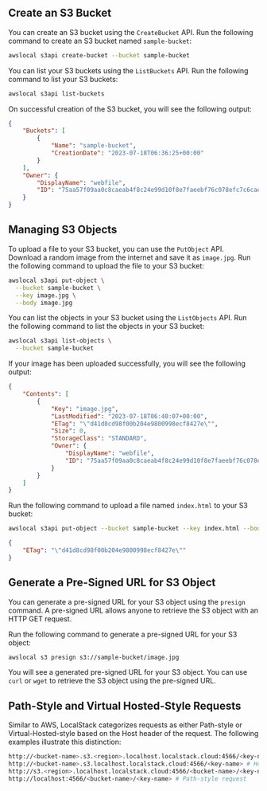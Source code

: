 ## Create an S3 Bucket

You can create an S3 bucket using the `CreateBucket` API. Run the following command to create an S3 bucket named `sample-bucket`:

```sh
awslocal s3api create-bucket --bucket sample-bucket
```

You can list your S3 buckets using the `ListBuckets` API. Run the following command to list your S3 buckets:

```sh
awslocal s3api list-buckets
```

On successful creation of the S3 bucket, you will see the following output:

```json
{
    "Buckets": [
        {
            "Name": "sample-bucket",
            "CreationDate": "2023-07-18T06:36:25+00:00"
        }
    ],
    "Owner": {
        "DisplayName": "webfile",
        "ID": "75aa57f09aa0c8caeab4f8c24e99d10f8e7faeebf76c078efc7c6caea54ba06a"
    }
}
```

## Managing S3 Objects

To upload a file to your S3 bucket, you can use the `PutObject` API. Download a random image from the internet and save it as `image.jpg`. Run the following command to upload the file to your S3 bucket:

```sh
awslocal s3api put-object \
  --bucket sample-bucket \
  --key image.jpg \
  --body image.jpg
```

You can list the objects in your S3 bucket using the `ListObjects` API. Run the following command to list the objects in your S3 bucket:

```sh
awslocal s3api list-objects \
  --bucket sample-bucket
```

If your image has been uploaded successfully, you will see the following output:

```json
{
    "Contents": [
        {
            "Key": "image.jpg",
            "LastModified": "2023-07-18T06:40:07+00:00",
            "ETag": "\"d41d8cd98f00b204e9800998ecf8427e\"",
            "Size": 0,
            "StorageClass": "STANDARD",
            "Owner": {
                "DisplayName": "webfile",
                "ID": "75aa57f09aa0c8caeab4f8c24e99d10f8e7faeebf76c078efc7c6caea54ba06a"
            }
        }
    ]
}
```

Run the following command to upload a file named `index.html` to your S3 bucket:

```sh
awslocal s3api put-object --bucket sample-bucket --key index.html --body index.html
```

```json
{
    "ETag": "\"d41d8cd98f00b204e9800998ecf8427e\""
}
```

## Generate a Pre-Signed URL for S3 Object

You can generate a pre-signed URL for your S3 object using the `presign` command. A pre-signed URL allows anyone to retrieve the S3 object with an HTTP GET request.

Run the following command to generate a pre-signed URL for your S3 object:

```sh
awslocal s3 presign s3://sample-bucket/image.jpg
```

You will see a generated pre-signed URL for your S3 object. You can use `curl` or `wget` to retrieve the S3 object using the pre-signed URL.

## Path-Style and Virtual Hosted-Style Requests

Similar to AWS, LocalStack categorizes requests as either Path-style or Virtual-Hosted-style based on the Host header of the request. The following examples illustrate this distinction:

```sh
http://<bucket-name>.s3.<region>.localhost.localstack.cloud:4566/<key-name> # Host-style request
http://<bucket-name>.s3.localhost.localstack.cloud:4566/<key-name> # Host-style request, region is not mandatory in LocalStack
http://s3.<region>.localhost.localstack.cloud:4566/<bucket-name>/<key-name> # Path-style request
http://localhost:4566/<bucket-name>/<key-name> # Path-style request

